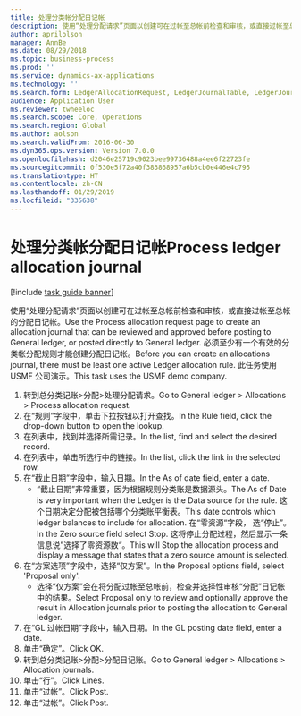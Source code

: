 ```yaml
---
title: 处理分类帐分配日记帐
description: 使用“处理分配请求”页面以创建可在过帐至总帐前检查和审核，或直接过帐至总帐的分配日记帐。
author: aprilolson
manager: AnnBe
ms.date: 08/29/2018
ms.topic: business-process
ms.prod: ''
ms.service: dynamics-ax-applications
ms.technology: ''
ms.search.form: LedgerAllocationRequest, LedgerJournalTable, LedgerJournalTransAllocation
audience: Application User
ms.reviewer: twheeloc
ms.search.scope: Core, Operations
ms.search.region: Global
ms.author: aolson
ms.search.validFrom: 2016-06-30
ms.dyn365.ops.version: Version 7.0.0
ms.openlocfilehash: d2046e25719c9023bee99736488a4ee6f22723fe
ms.sourcegitcommit: 0f530e5f72a40f383868957a6b5cb0e446e4c795
ms.translationtype: HT
ms.contentlocale: zh-CN
ms.lasthandoff: 01/29/2019
ms.locfileid: "335638"
---
```

# <a name="process-ledger-allocation-journal"></a><span data-ttu-id="8edb7-103">处理分类帐分配日记帐</span><span class="sxs-lookup"><span data-stu-id="8edb7-103">Process ledger allocation journal</span></span>

[!include [task guide banner](../../includes/task-guide-banner.md)]

<span data-ttu-id="8edb7-104">使用“处理分配请求”页面以创建可在过帐至总帐前检查和审核，或直接过帐至总帐的分配日记帐。</span><span class="sxs-lookup"><span data-stu-id="8edb7-104">Use the Process allocation request page to create an allocation journal that can be reviewed and approved before posting to General ledger, or posted directly to General ledger.</span></span> <span data-ttu-id="8edb7-105">必须至少有一个有效的分类帐分配规则才能创建分配日记帐。</span><span class="sxs-lookup"><span data-stu-id="8edb7-105">Before you can create an allocations journal, there must be least one active Ledger allocation rule.</span></span> <span data-ttu-id="8edb7-106">此任务使用 USMF 公司演示。</span><span class="sxs-lookup"><span data-stu-id="8edb7-106">This task uses the USMF demo company.</span></span>

1. <span data-ttu-id="8edb7-107">转到总分类记账>分配>处理分配请求。</span><span class="sxs-lookup"><span data-stu-id="8edb7-107">Go to General ledger > Allocations > Process allocation request.</span></span>
2. <span data-ttu-id="8edb7-108">在“规则”字段中，单击下拉按钮以打开查找。</span><span class="sxs-lookup"><span data-stu-id="8edb7-108">In the Rule field, click the drop-down button to open the lookup.</span></span>
3. <span data-ttu-id="8edb7-109">在列表中，找到并选择所需记录。</span><span class="sxs-lookup"><span data-stu-id="8edb7-109">In the list, find and select the desired record.</span></span>
4. <span data-ttu-id="8edb7-110">在列表中，单击所选行中的链接。</span><span class="sxs-lookup"><span data-stu-id="8edb7-110">In the list, click the link in the selected row.</span></span>
5. <span data-ttu-id="8edb7-111">在“截止日期”字段中，输入日期。</span><span class="sxs-lookup"><span data-stu-id="8edb7-111">In the As of date field, enter a date.</span></span>
    * <span data-ttu-id="8edb7-112">“截止日期”非常重要，因为根据规则分类账是数据源头。</span><span class="sxs-lookup"><span data-stu-id="8edb7-112">The As of Date is very important when the Ledger is the Data source for the rule.</span></span> <span data-ttu-id="8edb7-113">这个日期决定分配被包括哪个分类账平衡表。</span><span class="sxs-lookup"><span data-stu-id="8edb7-113">This date controls which ledger balances to include for allocation.</span></span>     <span data-ttu-id="8edb7-114">在“零资源“字段， 选“停止”。</span><span class="sxs-lookup"><span data-stu-id="8edb7-114">In the Zero source field select Stop.</span></span> <span data-ttu-id="8edb7-115">这将停止分配过程，然后显示一条信息说”选择了零资源数“。</span><span class="sxs-lookup"><span data-stu-id="8edb7-115">This will  Stop the allocation process and display a message that states that a zero source amount is selected.</span></span>  
6. <span data-ttu-id="8edb7-116">在“方案选项”字段中，选择“仅方案”。</span><span class="sxs-lookup"><span data-stu-id="8edb7-116">In the Proposal options field, select 'Proposal only'.</span></span>
    * <span data-ttu-id="8edb7-117">选择“仅方案”会在将分配过帐至总帐前，检查并选择性审核“分配”日记帐中的结果。</span><span class="sxs-lookup"><span data-stu-id="8edb7-117">Select Proposal only to review and optionally approve the result in Allocation journals prior to posting the allocation to General ledger.</span></span>  
7. <span data-ttu-id="8edb7-118">在“GL 过帐日期”字段中，输入日期。</span><span class="sxs-lookup"><span data-stu-id="8edb7-118">In the GL posting date field, enter a date.</span></span>
8. <span data-ttu-id="8edb7-119">单击“确定”。</span><span class="sxs-lookup"><span data-stu-id="8edb7-119">Click OK.</span></span>
9. <span data-ttu-id="8edb7-120">转到总分类记账>分配>分配日记账。</span><span class="sxs-lookup"><span data-stu-id="8edb7-120">Go to General ledger > Allocations > Allocation journals.</span></span>
10. <span data-ttu-id="8edb7-121">单击“行”。</span><span class="sxs-lookup"><span data-stu-id="8edb7-121">Click Lines.</span></span>
11. <span data-ttu-id="8edb7-122">单击“过帐”。</span><span class="sxs-lookup"><span data-stu-id="8edb7-122">Click Post.</span></span>
12. <span data-ttu-id="8edb7-123">单击“过帐”。</span><span class="sxs-lookup"><span data-stu-id="8edb7-123">Click Post.</span></span>

